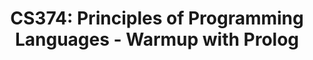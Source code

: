 ---
layout: exercise
permalink: /Modules/Prolog/Warmup/Exercise2
title: "CS374: Principles of Programming Languages - Warmup with Prolog"
language: "prolog"

info:
  points: 3
  instructions: "Run this prolog program."
  goals:
    - To write a Scheme statement
    
canvasasmtid: "181953"   
canvaspoints: 3
  
processor:  
  correctfeedback: "Correct!!" 
  incorrectfeedback: "Try again"
  submitformlink: false
  feedbackprocess: | 
    var pos = feedbackString.toString();
  correctcheck: |
    pos.toLowerCase().includes("true")
 
files:
  - filename: "first.pl"
    name: first
    ismain: false
    isreadonly: false
    isvisible: true
    code: | 
      father(john, michael).
      father(david, james).
      mother(susan, linda).
      sibling(michael, linda).
      grandparent(john, anna).
      grandparent(susan, anna).
      
  - filename: "main.pl"
    ismain: true
    name: main
    isreadonly: true
    isvisible: true
    code: |
      % Enter facts
      assert(male(john)).
      assert(male(david)).
      assert(male(michael)).
      assert(male(james)).

      assert(female(susan)).
      assert(female(linda)).
      assert(female(elizabeth)).
      assert(female(anna)).

      assert(parent(john, michael)).
      assert(parent(john, linda)).
      assert(parent(susan, michael)).
      assert(parent(susan, linda)).
      assert(parent(david, james)).
      assert(parent(elizabeth, james)).
      assert(parent(michael, anna)).

      % Enter rules
      assert((father(X, Y) :- male(X), parent(X, Y))).
      assert((mother(X, Y) :- female(X), parent(X, Y))).
      assert((sibling(X, Y) :- parent(Z, X), parent(Z, Y), X \= Y)).
      assert((grandparent(X, Y) :- parent(X, Z), parent(Z, Y))).

---